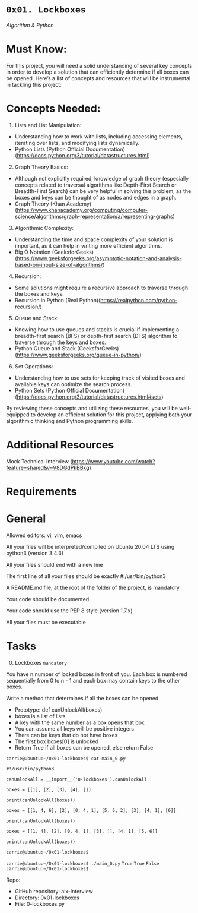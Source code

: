 # `0x01. Lockboxes`
*Algorithm & Python*

# Must Know:
For this project, you will need a solid understanding of several key concepts in order to develop a solution that can efficiently determine if all boxes can be opened. Here’s a list of concepts and resources that will be instrumental in tackling this project:

# Concepts Needed:
1. Lists and List Manipulation:

* Understanding how to work with lists, including accessing elements, iterating over lists, and modifying lists dynamically.
* Python Lists (Python Official Documentation)(https://docs.python.org/3/tutorial/datastructures.html)

2. Graph Theory Basics:

* Although not explicitly required, knowledge of graph theory (especially concepts related to traversal algorithms like Depth-First Search or Breadth-First Search) can be very helpful in solving this problem, as the boxes and keys can be thought of as nodes and edges in a graph.
* Graph Theory (Khan Academy)(https://www.khanacademy.org/computing/computer-science/algorithms/graph-representation/a/representing-graphs)

3. Algorithmic Complexity:

* Understanding the time and space complexity of your solution is important, as it can help in writing more efficient algorithms.
* Big O Notation (GeeksforGeeks)(https://www.geeksforgeeks.org/asymptotic-notation-and-analysis-based-on-input-size-of-algorithms/)

4. Recursion:

* Some solutions might require a recursive approach to traverse through the boxes and keys.
* Recursion in Python (Real Python)(https://realpython.com/python-recursion/)

5. Queue and Stack:

* Knowing how to use queues and stacks is crucial if implementing a breadth-first search (BFS) or depth-first search (DFS) algorithm to traverse through the keys and boxes.
* Python Queue and Stack (GeeksforGeeks)(https://www.geeksforgeeks.org/queue-in-python/)

6. Set Operations:

* Understanding how to use sets for keeping track of visited boxes and available keys can optimize the search process.
* Python Sets (Python Official Documentation)(https://docs.python.org/3/tutorial/datastructures.html#sets)
 
By reviewing these concepts and utilizing these resources, you will be well-equipped to develop an efficient solution for this project, applying both your algorithmic thinking and Python programming skills.

# Additional Resources
Mock Technical Interview (https://www.youtube.com/watch?feature=shared&v=V8DGdPkBBxg)

# Requirements
# General

Allowed editors: vi, vim, emacs

All your files will be interpreted/compiled on Ubuntu 20.04 LTS using python3 (version 3.4.3)

All your files should end with a new line

The first line of all your files should be exactly #!/usr/bin/python3

A README.md file, at the root of the folder of the project, is mandatory

Your code should be documented

Your code should use the PEP 8 style (version 1.7.x)

All your files must be executable

# Tasks
0. Lockboxes `mandatory`

You have n number of locked boxes in front of you. Each box is numbered sequentially from 0 to n - 1 and each box may contain keys to the other boxes.

Write a method that determines if all the boxes can be opened.

* Prototype: def canUnlockAll(boxes)
* boxes is a list of lists
* A key with the same number as a box opens that box
* You can assume all keys will be positive integers
* There can be keys that do not have boxes
* The first box boxes[0] is unlocked
* Return True if all boxes can be opened, else return False

`carrie@ubuntu:~/0x01-lockboxes$ cat main_0.py`

``#!/usr/bin/python3``

`canUnlockAll = __import__('0-lockboxes').canUnlockAll`

`boxes = [[1], [2], [3], [4], []]`

`print(canUnlockAll(boxes))`

`boxes = [[1, 4, 6], [2], [0, 4, 1], [5, 6, 2], [3], [4, 1], [6]]`

`print(canUnlockAll(boxes))`

`boxes = [[1, 4], [2], [0, 4, 1], [3], [], [4, 1], [5, 6]]`

`print(canUnlockAll(boxes))`

``carrie@ubuntu:~/0x01-lockboxes$``


``carrie@ubuntu:~/0x01-lockboxes$ ./main_0.py``
`True`
`True`
`False`
``carrie@ubuntu:~/0x01-lockboxes$``

Repo:
- GitHub repository: alx-interview
- Directory: 0x01-lockboxes
- File: 0-lockboxes.py
 
